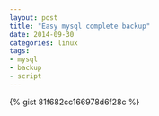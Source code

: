 ```yaml
---
layout: post
title: "Easy mysql complete backup"
date: 2014-09-30
categories: linux
tags:
- mysql
- backup
- script
---
```


{% gist 81f682cc166978d6f28c %}
